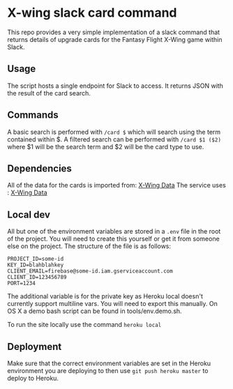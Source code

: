# X-wing slack card command

This repo provides a very simple implementation of a slack command that returns details of upgrade cards for the Fantasy Flight X-Wing game within Slack.

## Usage
The script hosts a single endpoint for Slack to access. It returns JSON with the result of the card search.

## Commands
A basic search is performed with `/card $` which will search using the term contained within $.
A filtered search can be performed with `/card $1 ($2)` where $1 will be the search term and $2 will be the card type to use.

## Dependencies
All of the data for the cards is imported from: [X-Wing Data](https://github.com/guidokessels/xwing-data)
The service uses : [X-Wing Data](https://github.com/guidokessels/xwing-data)

## Local dev
All but one of the environment variables are stored in a `.env` file in the root of the project. You will need to create this yourself or get it from someone else on the project. The structure of the file is as follows:
```
PROJECT_ID=some-id
KEY_ID=blahblahkey
CLIENT_EMAIL=firebase@some-id.iam.gserviceaccount.com
CLIENT_ID=123456789
PORT=1234
```

The additional variable is for the private key as Heroku local doesn't currently support multiline vars. You will need to export this manually. On OS X a demo bash script can be found in tools/env.demo.sh.

To run the site locally use the command `heroku local`

## Deployment
Make sure that the correct environment variables are set in the Heroku environment you are deploying to then use `git push heroku master` to deploy to Heroku.
